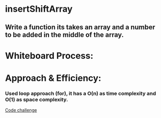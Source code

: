 # insertShiftArray
## Write a function its takes an array and a number to be added in the middle of the array.

# Whiteboard Process:







# Approach & Efficiency:

###  Used loop approach (for), it has a O(n) as time complexity and O(1) as space complexity.






[Code challenge](../code-challenges)
